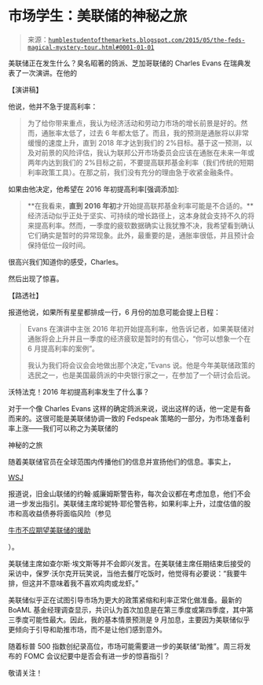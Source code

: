 <!--yml

类别：未分类

日期：2024-05-18 03:21:04

-->

# 市场学生：美联储的神秘之旅

> 来源：[`humblestudentofthemarkets.blogspot.com/2015/05/the-feds-magical-mystery-tour.html#0001-01-01`](https://humblestudentofthemarkets.blogspot.com/2015/05/the-feds-magical-mystery-tour.html#0001-01-01)

美联储正在发生什么？臭名昭著的鸽派、芝加哥联储的 Charles Evans 在瑞典发表了一次演讲。在他的

【演讲稿】

他说，他并不急于提高利率：

> 为了给你带来重点，我认为经济活动和劳动力市场的增长前景是好的。然而，通胀率太低了，过去 6 年都太低了。而且，我的预测是通胀将以非常缓慢的速度上升，直到 2018 年才达到我们的 2%目标。基于这一预测，以及对前景的风险评估，我认为联邦公开市场委员会应该在通胀在未来一年或两年内达到我们的 2%目标之前，不要提高联邦基金利率（我们传统的短期利率政策工具）。在那之前，我们没有充分的理由急于收紧金融条件。

如果由他决定，他希望在 2016 年初提高利率[强调添加]:

> **在我看来，**直到 2016 年初**才开始提高联邦基金利率可能是不合适的。**经济活动似乎正处于坚实、可持续的增长路径上，这本身就会支持不久的将来提高利率。然而，一季度的疲软数据确实让我犹豫不决，我希望看到确认它们确实是暂时的异常现象。此外，最重要的是，通胀率很低，并且预计会保持低位一段时间。

很高兴我们知道你的感受，Charles。

然后出现了惊喜。

【路透社】

报道他说，如果所有星星都排成一行，6 月份的加息可能会提上日程：

> Evans 在演讲中主张 2016 年初开始提高利率，他告诉记者，如果美联储对通胀将会上升并且一季度的经济疲软是暂时的有信心，“你可以想象一个在 6 月提高利率的案例”。
> 
> 我认为我们将会议会会地做出那个决定，”Evans 说。他是今年美联储政策的选民之一，也是美国最鸽派的中央银行家之一，在参加了一个研讨会后说。

沃特法克！2016 年初提高利率发生了什么事？

对于一个像 Charles Evans 这样的确定鸽派来说，说出这样的话，他一定是有备而来的。这很可能是美联储协调一致的 Fedspeak 策略的一部分，为市场准备利率上涨——我们可以称之为美联储的

神秘的之旅

随着美联储官员在全球范围内传播他们的信息并宣扬他们的信息。事实上，

[WSJ](http://blogs.wsj.com/economics/2015/05/11/fed-williams-tells-cnbc-not-to-expect-warning-of-coming-rate-hikes/)

报道说，旧金山联储的约翰·威廉姆斯警告称，每次会议都在考虑加息，他们不会进一步发出指引。美联储主席珍妮特·耶伦警告称，如果利率上升，过度估值的股市和高收益债券将面临风险（参见

[牛市不应期望美联储的援助](http://humblestudentofthemarkets.blogspot.com/2015/05/bulls-shouldnt-expect-help-from-fed.html)

）。

美联储主席如查尔斯·埃文斯等并不会即兴发言。在美联储主席任期结束后接受的采访中，保罗·沃尔克开玩笑说，当他去餐厅吃饭时，他觉得有必要说：“我要牛排，但这并不意味着我不喜欢鸡肉或龙虾。”

美联储似乎正在试图引导市场为更大的政策紧缩和利率正常化做准备。最新的 BoAML 基金经理调查显示，共识认为首次加息是在第三季度或第四季度，其中第三季度可能性最大。因此，我的基本情景预测是 9 月加息，主要因为美联储似乎更倾向于引导和助推市场，而不是让他们感到意外。

随着标普 500 指数创纪录高位，市场可能需要进一步的美联储“助推”。周三将发布的 FOMC 会议纪要中是否会有进一步的惊喜指引？

敬请关注！
